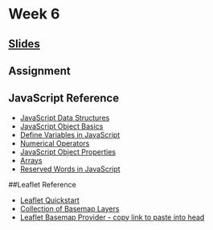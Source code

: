 <!-- .slide: data-background="./Images/header.svg" data-background-repeat="none" data-background-size="40% 40%" data-background-position="center 10%" class="header" -->
# Week 6

<!-- Put a link to the slides so that students can find them -->
## [**Slides**](https://shelleyhoover.github.io/UPP4652021/Slides/revealjsSlides/week6.html)




## Assignment

## JavaScript Reference
- [JavaScript Data Structures](https://developer.mozilla.org/en-US/docs/Web/JavaScript/Data_structures)
- [JavaScript Object Basics](https://developer.mozilla.org/en-US/docs/Learn/JavaScript/Objects/Basics- )
- [Define Variables in JavaScript](https://www.w3schools.com/js/js_variables.asp- ) 
- [Numerical Operators](https://www.w3schools.com/js/js_operators.asp)
- [JavaScript Object Properties](https://www.w3schools.com/js/js_object_properties.asp)
- [Arrays](https://www.w3schools.com/js/js_arrays.asp)
- [Reserved Words in JavaScript](https://www.w3schools.com/js/js_reserved.asp)

##Leaflet Reference
- [Leaflet Quickstart](https://leafletjs.com/examples/quick-start/)
- [Collection of Basemap Layers](https://leaflet-extras.github.io/leaflet-providers/preview/)
- [Leaflet Basemap Provider - copy link to paste into head](https://github.com/leaflet-extras/leaflet-providers)

